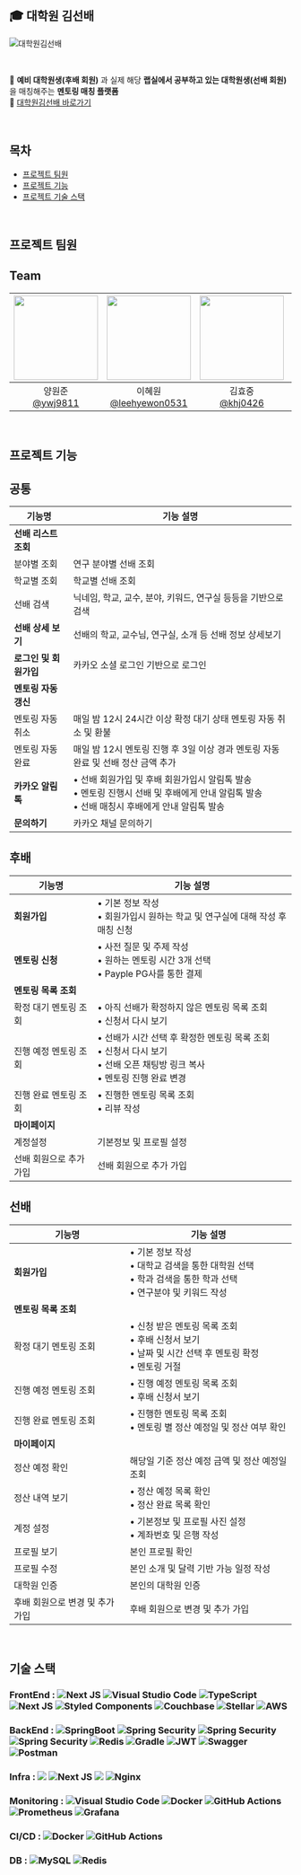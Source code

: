 ## 🎓 대학원 김선배

![대학원김선배](https://github.com/WE-ARE-RACCOONS/.github/assets/50830078/9eb4c840-be40-492f-9873-ea5b6a1c6518)


<br />

📍 **예비 대학원생(후배 회원)** 과 실제 해당 **랩실에서 공부하고 있는 대학원생(선배 회원)** 을 매칭해주는 **멘토링 매칭 플랫폼** <br />
🔗 [대학원김선배 바로가기](https://kimseonbae.com)

<br />

## 목차
- [프로젝트 팀원](#프로젝트-팀원)
- [프로젝트 기능](#프로젝트-기능)
- [프로젝트 기술 스택](#기술-스택)

<br />

## 프로젝트 팀원

## Team
|<img src="https://avatars.githubusercontent.com/u/97458548?v=4" width="150" height="150"/>|<img src="https://avatars.githubusercontent.com/u/50830078?v=4" width="150" height="150"/>|<img src="https://avatars.githubusercontent.com/u/59411107?v=4" width="150" height="150"/>|<img src="https://avatars.githubusercontent.com/u/78803763?v=4" width="150" height="150"/>|<img src="https://avatars.githubusercontent.com/u/75175148?v=4" width="150" height="150"/>|<img src="https://avatars.githubusercontent.com/u/110026001?v=4" width="150" height="150"/>|
|:-:|:-:|:-:|:-:|:-:|:-:|
|양원준<br/>[@ywj9811](https://github.com/ywj9811)|이혜원<br/>[@leehyewon0531](https://github.com/leehyewon0531)|김효중<br/>[@khj0426](https://github.com/khj0426)|안동현<br/>[@Donghyun-git](https://github.com/Donghyun-git)|김연수(*전 팀원)<br/>[@yeonsuu21](https://github.com/yeonsuu21)|나아연(*전 팀원)<br/>[@ay-eonii](https://github.com/ay-eonii)|


<br />

## 프로젝트 기능
## 공통

| 기능명 | 기능 설명 |
| --- | --- |
| **선배 리스트 조회** |  |
| 분야별 조회 | 연구 분야별 선배 조회 |
| 학교별 조회 | 학교별 선배 조회 |
| 선배 검색 | 닉네임, 학교, 교수, 분야, 키워드, 연구실 등등을 기반으로 검색 |
| **선배 상세 보기** | 선배의 학교, 교수님, 연구실, 소개 등 선배 정보 상세보기 |
| **로그인 및 회원가입** | 카카오 소셜 로그인 기반으로 로그인 |
| **멘토링 자동 갱신** |  |
| 멘토링 자동 취소 | 매일 밤 12시 24시간 이상 확정 대기 상태 멘토링 자동 취소 및 환불 |
| 멘토링 자동 완료 | 매일 밤 12시 멘토링 진행 후 3일 이상 경과 멘토링 자동 완료 및 선배 정산 금액 추가 |
| **카카오 알림톡** | • 선배 회원가입 및 후배 회원가입시 알림톡 발송 <br> • 멘토링 진행시 선배 및 후배에게 안내 알림톡 발송 <br> • 선배 매칭시 후배에게 안내 알림톡 발송 |
| **문의하기** | 카카오 채널 문의하기 |

## 후배

| 기능명 | 기능 설명 |
| --- | --- |
| **회원가입** | • 기본 정보 작성 <br> • 회원가입시 원하는 학교 및 연구실에 대해 작성 후 매칭 신청 |
| **멘토링 신청** | • 사전 질문 및 주제 작성 <br> • 원하는 멘토링 시간 3개 선택 <br> • Payple PG사를 통한 결제 |
| **멘토링 목록 조회** |  |
| 확정 대기 멘토링 조회 | • 아직 선배가 확정하지 않은 멘토링 목록 조회 <br> • 신청서 다시 보기 |<br> • 취소 및 환불 |
| 진행 예정 멘토링 조회 | • 선배가 시간 선택 후 확정한 멘토링 목록 조회 <br> • 신청서 다시 보기 <br> • 선배 오픈 채팅방 링크 복사 <br> • 멘토링 진행 완료 변경 |
| 진행 완료 멘토링 조회 | • 진행한 멘토링 목록 조회 <br> • 리뷰 작성 |
| **마이페이지** |  |
| 계정설정 | 기본정보 및 프로필 설정 |
| 선배 회원으로 추가 가입 | 선배 회원으로 추가 가입 |

## 선배

| 기능명 | 기능 설명 |
| --- | --- |
| **회원가입** | • 기본 정보 작성 <br> • 대학교 검색을 통한 대학원 선택 <br> • 학과 검색을 통한 학과 선택 <br> • 연구분야 및 키워드 작성 |
| **멘토링 목록 조회** |  |
| 확정 대기 멘토링 조회 | • 신청 받은 멘토링 목록 조회 <br> • 후배 신청서 보기 <br> • 날짜 및 시간 선택 후 멘토링 확정 <br> • 멘토링 거절 |
| 진행 예정 멘토링 조회 | • 진행 예정 멘토링 목록 조회 <br> • 후배 신청서 보기 |
| 진행 완료 멘토링 조회 | • 진행한 멘토링 목록 조회 <br> • 멘토링 별 정산 예정일 및 정산 여부 확인 |
| **마이페이지** |  |
| 정산 예정 확인 | 해당일 기준 정산 예정 금액 및 정산 예정일 조회 |
| 정산 내역 보기  | • 정산 예정 목록 확인 <br> • 정산 완료 목록 확인 |
| 계정 설정 | • 기본정보 및 프로필 사진 설정 <br> • 계좌번호 및 은행 작성 |
| 프로필 보기 | 본인 프로필 확인 |
| 프로필 수정 | 본인 소개 및 달력 기반 가능 일정 작성 |
| 대학원 인증 | 본인의 대학원 인증 |
| 후배 회원으로 변경 및 추가 가입 | 후배 회원으로 변경 및 추가 가입 |

<br />

## 기술 스택
### FrontEnd : ![Next JS](https://img.shields.io/badge/Next-black?style=for-the-badge&logo=next.js&logoColor=white) ![Visual Studio Code](https://img.shields.io/badge/Visual%20Studio%20Code-0078d7.svg?style=for-the-badge&logo=visual-studio-code&logoColor=white) ![TypeScript](https://img.shields.io/badge/typescript-%23007ACC.svg?style=for-the-badge&logo=typescript&logoColor=white) ![Next JS](https://img.shields.io/badge/Jotai-black?style=for-the-badge&logoColor=white) ![Styled Components](https://img.shields.io/badge/styled--components-DB7093?style=for-the-badge&logo=styled-components&logoColor=white) ![Couchbase](https://img.shields.io/badge/axios-EA2328?style=for-the-badge&logoColor=white) ![Stellar](https://img.shields.io/badge/prettier-7D00FF?style=for-the-badge&logoColor=white) ![AWS](https://img.shields.io/badge/Amplify-%23FF9900.svg?style=for-the-badge&logoColor=white)

### BackEnd : ![SpringBoot](https://img.shields.io/badge/springboot-6DB33F?style=for-the-badge&logo=springboot&logoColor=white) ![Spring Security](https://img.shields.io/badge/Spring%20Security-6DB33F?style=for-the-badge&logo=spring%20security&logoColor=white) ![Spring Security](https://img.shields.io/badge/SpringBatch%20-6DB33F?style=for-the-badge&logo=Springbatch&logoColor=white) ![Spring Security](https://img.shields.io/badge/SpringDataJpa%20-6DB33F?style=for-the-badge&logo=Springbatch&logoColor=white) ![Redis](https://img.shields.io/badge/Querydsl-%23DD0031.svg?style=for-the-badge&logoColor=white) ![Gradle](https://img.shields.io/badge/Gradle-02303A.svg?style=for-the-badge&logo=Gradle&logoColor=white) ![JWT](https://img.shields.io/badge/JWT-black?style=for-the-badge&logo=JSON%20web%20tokens) ![Swagger](https://img.shields.io/badge/-Swagger-%23Clojure?style=for-the-badge&logo=swagger&logoColor=white) ![Postman](https://img.shields.io/badge/Postman-FF6C37?style=for-the-badge&logo=postman&logoColor=white)

### Infra : <img src="https://img.shields.io/badge/Amazon%20EC2-FF9900?style=for-the-badge&logo=Amazon%20EC2&logoColor=white"> ![Next JS](https://img.shields.io/badge/RDS-black?style=for-the-badge&logoColor=white) <img src="https://img.shields.io/badge/Amazon%20S3-569A31?style=for-the-badge&logo=Amazon%20S3&logoColor=white"> ![Nginx](https://img.shields.io/badge/nginx-%23009639.svg?style=for-the-badge&logo=nginx&logoColor=white)


### Monitoring : ![Visual Studio Code](https://img.shields.io/badge/Promtail%20Studio%20Code-0078d7.svg?style=for-the-badge&logoColor=white) ![Docker](https://img.shields.io/badge/docker-%230db7ed.svg?style=for-the-badge&logo=docker&logoColor=white) ![GitHub Actions](https://img.shields.io/badge/Loki%20actions-%232671E5.svg?style=for-the-badge&logo=githubactions&logoColor=white) ![Prometheus](https://img.shields.io/badge/Prometheus-E6522C?style=for-the-badge&logo=Prometheus&logoColor=white) ![Grafana](https://img.shields.io/badge/grafana-%23F46800.svg?style=for-the-badge&logo=grafana&logoColor=white)

### CI/CD : ![Docker](https://img.shields.io/badge/docker-%230db7ed.svg?style=for-the-badge&logo=docker&logoColor=white) ![GitHub Actions](https://img.shields.io/badge/github%20actions-%232671E5.svg?style=for-the-badge&logo=githubactions&logoColor=white)

### DB : 	![MySQL](https://img.shields.io/badge/mysql-4479A1.svg?style=for-the-badge&logo=mysql&logoColor=white) ![Redis](https://img.shields.io/badge/redis-%23DD0031.svg?style=for-the-badge&logo=redis&logoColor=white)
  
<br />

